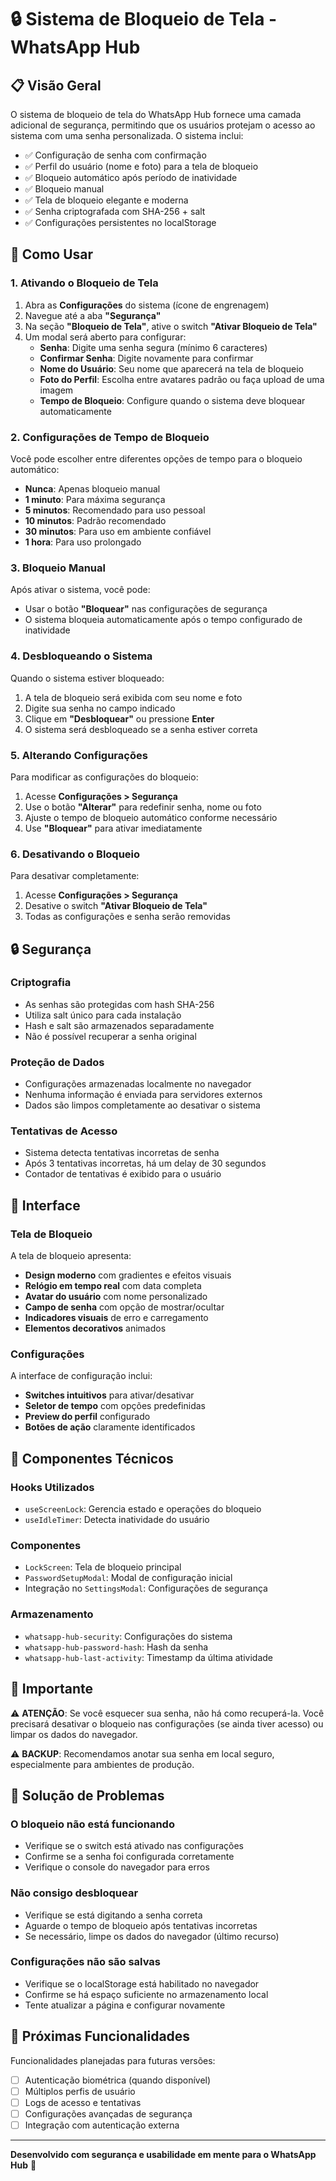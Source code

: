 # 🔒 Sistema de Bloqueio de Tela - WhatsApp Hub

## 📋 Visão Geral

O sistema de bloqueio de tela do WhatsApp Hub fornece uma camada adicional de segurança, permitindo que os usuários protejam o acesso ao sistema com uma senha personalizada. O sistema inclui:

- ✅ Configuração de senha com confirmação
- ✅ Perfil do usuário (nome e foto) para a tela de bloqueio
- ✅ Bloqueio automático após período de inatividade
- ✅ Bloqueio manual
- ✅ Tela de bloqueio elegante e moderna
- ✅ Senha criptografada com SHA-256 + salt
- ✅ Configurações persistentes no localStorage

## 🚀 Como Usar

### 1. Ativando o Bloqueio de Tela

1. Abra as **Configurações** do sistema (ícone de engrenagem)
2. Navegue até a aba **"Segurança"**
3. Na seção **"Bloqueio de Tela"**, ative o switch **"Ativar Bloqueio de Tela"**
4. Um modal será aberto para configurar:
   - **Senha**: Digite uma senha segura (mínimo 6 caracteres)
   - **Confirmar Senha**: Digite novamente para confirmar
   - **Nome do Usuário**: Seu nome que aparecerá na tela de bloqueio
   - **Foto do Perfil**: Escolha entre avatares padrão ou faça upload de uma imagem
   - **Tempo de Bloqueio**: Configure quando o sistema deve bloquear automaticamente

### 2. Configurações de Tempo de Bloqueio

Você pode escolher entre diferentes opções de tempo para o bloqueio automático:

- **Nunca**: Apenas bloqueio manual
- **1 minuto**: Para máxima segurança
- **5 minutos**: Recomendado para uso pessoal
- **10 minutos**: Padrão recomendado
- **30 minutos**: Para uso em ambiente confiável
- **1 hora**: Para uso prolongado

### 3. Bloqueio Manual

Após ativar o sistema, você pode:
- Usar o botão **"Bloquear"** nas configurações de segurança
- O sistema bloqueia automaticamente após o tempo configurado de inatividade

### 4. Desbloqueando o Sistema

Quando o sistema estiver bloqueado:
1. A tela de bloqueio será exibida com seu nome e foto
2. Digite sua senha no campo indicado
3. Clique em **"Desbloquear"** ou pressione **Enter**
4. O sistema será desbloqueado se a senha estiver correta

### 5. Alterando Configurações

Para modificar as configurações do bloqueio:
1. Acesse **Configurações > Segurança**
2. Use o botão **"Alterar"** para redefinir senha, nome ou foto
3. Ajuste o tempo de bloqueio automático conforme necessário
4. Use **"Bloquear"** para ativar imediatamente

### 6. Desativando o Bloqueio

Para desativar completamente:
1. Acesse **Configurações > Segurança**
2. Desative o switch **"Ativar Bloqueio de Tela"**
3. Todas as configurações e senha serão removidas

## 🔒 Segurança

### Criptografia
- As senhas são protegidas com hash SHA-256
- Utiliza salt único para cada instalação
- Hash e salt são armazenados separadamente
- Não é possível recuperar a senha original

### Proteção de Dados
- Configurações armazenadas localmente no navegador
- Nenhuma informação é enviada para servidores externos
- Dados são limpos completamente ao desativar o sistema

### Tentativas de Acesso
- Sistema detecta tentativas incorretas de senha
- Após 3 tentativas incorretas, há um delay de 30 segundos
- Contador de tentativas é exibido para o usuário

## 🎨 Interface

### Tela de Bloqueio
A tela de bloqueio apresenta:
- **Design moderno** com gradientes e efeitos visuais
- **Relógio em tempo real** com data completa
- **Avatar do usuário** com nome personalizado
- **Campo de senha** com opção de mostrar/ocultar
- **Indicadores visuais** de erro e carregamento
- **Elementos decorativos** animados

### Configurações
A interface de configuração inclui:
- **Switches intuitivos** para ativar/desativar
- **Seletor de tempo** com opções predefinidas
- **Preview do perfil** configurado
- **Botões de ação** claramente identificados

## 🔧 Componentes Técnicos

### Hooks Utilizados
- `useScreenLock`: Gerencia estado e operações do bloqueio
- `useIdleTimer`: Detecta inatividade do usuário

### Componentes
- `LockScreen`: Tela de bloqueio principal
- `PasswordSetupModal`: Modal de configuração inicial
- Integração no `SettingsModal`: Configurações de segurança

### Armazenamento
- `whatsapp-hub-security`: Configurações do sistema
- `whatsapp-hub-password-hash`: Hash da senha
- `whatsapp-hub-last-activity`: Timestamp da última atividade

## 🚨 Importante

⚠️ **ATENÇÃO**: Se você esquecer sua senha, não há como recuperá-la. Você precisará desativar o bloqueio nas configurações (se ainda tiver acesso) ou limpar os dados do navegador.

⚠️ **BACKUP**: Recomendamos anotar sua senha em local seguro, especialmente para ambientes de produção.

## 🐛 Solução de Problemas

### O bloqueio não está funcionando
- Verifique se o switch está ativado nas configurações
- Confirme se a senha foi configurada corretamente
- Verifique o console do navegador para erros

### Não consigo desbloquear
- Verifique se está digitando a senha correta
- Aguarde o tempo de bloqueio após tentativas incorretas
- Se necessário, limpe os dados do navegador (último recurso)

### Configurações não são salvas
- Verifique se o localStorage está habilitado no navegador
- Confirme se há espaço suficiente no armazenamento local
- Tente atualizar a página e configurar novamente

## 🎯 Próximas Funcionalidades

Funcionalidades planejadas para futuras versões:
- [ ] Autenticação biométrica (quando disponível)
- [ ] Múltiplos perfis de usuário
- [ ] Logs de acesso e tentativas
- [ ] Configurações avançadas de segurança
- [ ] Integração com autenticação externa

---

**Desenvolvido com segurança e usabilidade em mente para o WhatsApp Hub** 🚀
